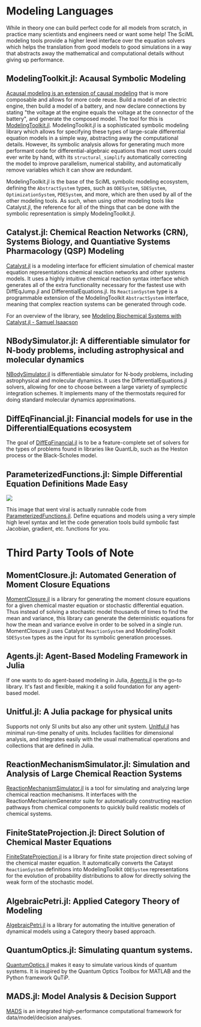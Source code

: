 # Modeling Languages

While in theory one can build perfect code for all models from scratch, in practice
many scientists and engineers need or want some help! The SciML modeling tools
provide a higher level interface over the equation solvers which helps the translation
from good models to good simulations in a way that abstracts away the mathematical
and computational details without giving up performance.

## ModelingToolkit.jl: Acausal Symbolic Modeling

[Acausal modeling is an extension of causal modeling](https://arxiv.org/pdf/1909.00484.pdf)
that is more composable and allows for more code reuse. Build a model of an electric engine,
then build a model of a battery, and now declare connections by stating "the voltage at the
engine equals the voltage at the connector of the battery", and generate the composed model.
The tool for this is [ModelingToolkit.jl](https://docs.sciml.ai/ModelingToolkit/stable/).
ModelingToolkit.jl is a sophisticated symbolic modeling library which allows for specifying
these types of large-scale differential equation models in a simple way, abstracting away
the computational details. However, its symbolic analysis allows for generating much more
performant code for differential-algebraic equations than most users could ever write by hand,
with its `structural_simplify` automatically correcting the model to improve parallelism,
numerical stability, and automatically remove variables which it can show are redundant.

ModelingToolkit.jl is the base of the SciML symbolic modeling ecosystem, defining the `AbstractSystem`
types, such as `ODESystem`, `SDESystem`, `OptimizationSystem`, `PDESystem`, and more, which are
then used by all of the other modeling tools. As such, when using other modeling tools like Catalyst.jl,
the reference for all of the things that can be done with the symbolic representation is simply
ModelingToolkit.jl.

## Catalyst.jl: Chemical Reaction Networks (CRN), Systems Biology, and Quantiative Systems Pharmacology (QSP) Modeling

[Catalyst.jl](https://docs.sciml.ai/Catalyst/stable/) is a modeling interface for efficient simulation
of chemical master equation representations chemical reaction networks and other systems models.
It uses a highly intuitive chemical reaction syntax interface which generates all of the extra
functionality necessary for the fastest use with DiffEqJump.jl and DifferentialEquations.jl. Its
`ReactionSystem` type is a programmable extension of the ModelingToolkit `AbstractSystem` interface,
meaning that complex reaction systems can be generated through code.

For an overview of the library, see
[Modeling Biochemical Systems with Catalyst.jl - Samuel Isaacson](https://www.youtube.com/watch?v=5p1PJE5A5Jw)

## NBodySimulator.jl: A differentiable simulator for N-body problems, including astrophysical and molecular dynamics

[NBodySimulator.jl](https://docs.sciml.ai/NBodySimulator/stable/) is differentiable simulator for N-body problems,
including astrophysical and molecular dynamics. It uses the DifferentialEquations.jl solvers, allowing for one to
choose between a large variety of symplectic integration schemes. It implements many of the thermostats required for
doing standard molecular dynamics approximations.

## DiffEqFinancial.jl: Financial models for use in the DifferentialEquations ecosystem

The goal of [DiffEqFinancial.jl](https://docs.sciml.ai/DiffEqFinancial/stable/) is to be a feature-complete set
of solvers for the types of problems found in libraries like QuantLib, such as the Heston process or the
Black-Scholes model.

## ParameterizedFunctions.jl: Simple Differential Equation Definitions Made Easy

![](https://user-images.githubusercontent.com/1814174/172001045-b9e35b8d-0d40-41af-b606-95b81bb1194d.png)

This image that went viral is actually runnable code from [ParameterizedFunctions.jl](https://docs.sciml.ai/ParameterizedFunctions/stable/). Define equations and models using a very simple high level syntax and let the code generation tools build symbolic fast Jacobian, gradient, etc. functions for you.

# Third Party Tools of Note

## MomentClosure.jl: Automated Generation of Moment Closure Equations

[MomentClosure.jl](https://docs.sciml.ai/MomentClosure/dev/) is a library for generating the moment
closure equations for a given chemical master equation or stochastic differential equation. Thus instead of
solving a stochastic model thousands of times to find the mean and variance, this library can generate the
deterministic equations for how the mean and variance evolve in order to be solved in a single run. MomentClosure.jl
uses Catalyst `ReactionSystem` and ModelingToolkit `SDESystem` types as the input for its symbolic generation
processes.

## Agents.jl: Agent-Based Modeling Framework in Julia

If one wants to do agent-based modeling in Julia,
[Agents.jl](https://docs.sciml.ai/Agents/stable/) is the go-to library. It's fast and flexible,
making it a solid foundation for any agent-based model.

## Unitful.jl: A Julia package for physical units

Supports not only SI units but also any other unit system.
[Unitful.jl](https://docs.sciml.ai/Unitful/stable/) has minimal run-time penalty of units.
Includes facilities for dimensional analysis, and integrates easily with the usual mathematical operations and collections that are defined in Julia.

## ReactionMechanismSimulator.jl: Simulation and Analysis of Large Chemical Reaction Systems

[ReactionMechanismSimulator.jl](https://docs.sciml.ai/ReactionMechanismSimulator/stable/)
is a tool for simulating and analyzing large chemical reaction mechanisms. It
interfaces with the ReactionMechanismGenerator suite for automatically constructing reaction pathways
from chemical components to quickly build realistic models of chemical systems.

## FiniteStateProjection.jl: Direct Solution of Chemical Master Equations

[FiniteStateProjection.jl](https://docs.sciml.ai/FiniteStateProjection/dev/) is a library for finite state
projection direct solving of the chemical master equation. It automatically converts the Catayst `ReactionSystem`
definitions into ModelingToolkit `ODESystem` representations for the evolution of probability distributions to
allow for directly solving the weak form of the stochastic model.

## AlgebraicPetri.jl: Applied Category Theory of Modeling

[AlgebraicPetri.jl](https://docs.sciml.ai/AlgebraicPetri/stable/) is a library for automating the intuitive
generation of dynamical models using a Category theory based approach.

## QuantumOptics.jl: Simulating quantum systems.

[QuantumOptics.jl](https://docs.sciml.ai/QuantumOptics/stable/) makes it easy to simulate various kinds of quantum systems.
It is inspired by the Quantum Optics Toolbox for MATLAB and the Python framework QuTiP.

## MADS.jl: Model Analysis & Decision Support

[MADS](https://github.com/madsjulia/Mads.jl)
is an integrated high-performance computational framework for data/model/decision analyses.
